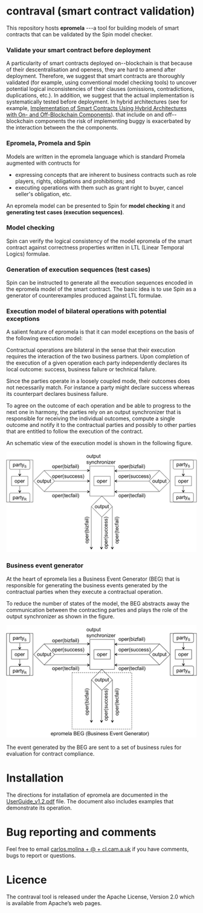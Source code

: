 
# contraval (smart contract validation)

This repository hosts **epromela** ---a tool for
building models of smart contracts that can
be validated by the Spin model checker.
<br/>

### Validate your smart contract before deployment
A particularity of smart contracts deployed on--blockchain 
is that because of their descentralisation and openess, 
they are hard to amend after deployment. Therefore, we 
suggest that smart contracts are thoroughly validated 
(for example, using conventional model checking tools) 
to uncover potential logical inconsistencies of their clauses 
(omissions, contradictions, duplications, etc.). In addition, 
we suggest that the actual implementation is systematically 
tested before deployment. In hybrid architectures 
(see for example,
[Implementation of Smart Contracts Using Hybrid Architectures with On- and Off-Blockchain Components](https://arxiv.org/pdf/1808.00093.pdf "paper")).
that include on and off--blockchain components the risk of 
implementing buggy is exacerbated by the interaction between 
the the components.
 

### Epromela, Promela and Spin
Models are written in the epromela language which
is standard Promela augmented with contructs for
* expressing concepts that are inherent to 
  business contracts such as role players,
  rights, obligations and prohibitions; and
* executing operations with them such as grant right
  to buyer, cancel seller's obligation, etc. 

An epromela model can be presented to Spin 
for **model checking** it and **generating test 
cases (execution sequences)**.

### Model checking 
 Spin can verify the logical consistency of the model
 epromela of the smart contract against correctness 
 properties written 
 in LTL (Linear Temporal Logics) formulae. <br />

### Generation of execution sequences (test cases) 
 Spin can be instructed to generate all the execution
 sequences encoded in the epromela model of the
 smart contract. The basic idea is to use Spin as a
 generator of counterexamples produced against 
 LTL formulae.



### Execution model of bilateral operations with potential exceptions 
A salient feature of epromela is that it can model
exceptions on the basis of the following execution model:
<br/>

Contractual operations are bilateral in the sense that
their execution requires the interaction of the two
business partners. 
Upon completion of the execution of a given operation
each party independently declares its local outcome:
success, business failure or technical failure.

Since the parties operate in a loosely coupled mode,
their outcomes does not necessarily match. For instance
a party might declare success whereas its counterpart
declares business failure.

To agree on the outcome of each operation and be able
to progress to the next one in harmony, the parties
rely on an output synchronizer that is responsible for 
receiving the individual outcomes, compute a single
outcome and notify it to the contractual parties and
possibly to other parties that are entitled to
follow the execution of the contract.

An schematic view of the execution model is
shown in the following figure.

<p align="center">
  <img src="./figures/executionModelOfBilateralOperations.png" width="550" title="Execution model of contractual operations.">
</p>


### Business event generator 
At the heart of epromela lies a Business Event Generator
(BEG) that is responsible for generating the business events
generated by the contractual parties when they execute
a contractual operation.

To reduce the number of states of the model, the BEG abstracts 
away the communication between the contracting parties and
plays the role of the output synchronizer as shown in the
figure.
 
<p align="center">
  <img src="./figures/executionModelOfBilateralOperationsInEpromela.png" width="550" title="Execution model of contractual operations.">
</p>

The event generated by the BEG are sent to a set of business rules
for evaluation for contract compliance.

# Installation

The directions for installation of epromela are documented in
the [UserGuide_v1.2.pdf](./UserGuide_v1.2.pdf) file. The document
also includes examples that demonstrate its operation.


# Bug reporting and comments

Feel free to email 
[carlos.molina + @ + cl.cam.a.uk](mailto:carlos.molina@cl.cam.ac.uk) 
if you have comments, bugs to report or questions.


# Licence
The contraval tool is released under the Apache License, 
Version 2.0 which is available from Apache’s web pages.
 
